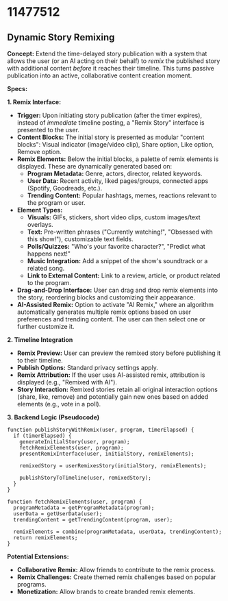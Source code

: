 # 11477512

## Dynamic Story Remixing

**Concept:** Extend the time-delayed story publication with a system that allows the user (or an AI acting on their behalf) to *remix* the published story with additional content *before* it reaches their timeline. This turns passive publication into an active, collaborative content creation moment.

**Specs:**

**1. Remix Interface:**

*   **Trigger:** Upon initiating story publication (after the timer expires), instead of *immediate* timeline posting, a "Remix Story" interface is presented to the user.
*   **Content Blocks:** The initial story is presented as modular "content blocks": Visual indicator (image/video clip), Share option, Like option, Remove option.
*   **Remix Elements:** Below the initial blocks, a palette of remix elements is displayed. These are dynamically generated based on:
    *   **Program Metadata:** Genre, actors, director, related keywords.
    *   **User Data:**  Recent activity, liked pages/groups, connected apps (Spotify, Goodreads, etc.).
    *   **Trending Content:** Popular hashtags, memes, reactions relevant to the program or user.
*   **Element Types:**
    *   **Visuals:**  GIFs, stickers, short video clips, custom images/text overlays.
    *   **Text:** Pre-written phrases ("Currently watching!", "Obsessed with this show!"), customizable text fields.
    *   **Polls/Quizzes:**  "Who's your favorite character?", "Predict what happens next!"
    *   **Music Integration:**  Add a snippet of the show's soundtrack or a related song.
    *   **Link to External Content:**  Link to a review, article, or product related to the program.
*   **Drag-and-Drop Interface:** User can drag and drop remix elements into the story, reordering blocks and customizing their appearance.
*   **AI-Assisted Remix:**  Option to activate "AI Remix," where an algorithm automatically generates multiple remix options based on user preferences and trending content. The user can then select one or further customize it.

**2.  Timeline Integration**

*   **Remix Preview:**  User can preview the remixed story before publishing it to their timeline.
*   **Publish Options:** Standard privacy settings apply.
*   **Remix Attribution:**  If the user uses AI-assisted remix, attribution is displayed (e.g., "Remixed with AI").
*   **Story Interaction:**  Remixed stories retain all original interaction options (share, like, remove) and potentially gain new ones based on added elements (e.g., vote in a poll).

**3.  Backend Logic (Pseudocode)**

```
function publishStoryWithRemix(user, program, timerElapsed) {
  if (timerElapsed) {
    generateInitialStory(user, program);
    fetchRemixElements(user, program);
    presentRemixInterface(user, initialStory, remixElements);

    remixedStory = userRemixesStory(initialStory, remixElements);

    publishStoryToTimeline(user, remixedStory);
  }
}

function fetchRemixElements(user, program) {
  programMetadata = getProgramMetadata(program);
  userData = getUserData(user);
  trendingContent = getTrendingContent(program, user);

  remixElements = combine(programMetadata, userData, trendingContent);
  return remixElements;
}
```

**Potential Extensions:**

*   **Collaborative Remix:** Allow friends to contribute to the remix process.
*   **Remix Challenges:**  Create themed remix challenges based on popular programs.
*   **Monetization:**  Allow brands to create branded remix elements.